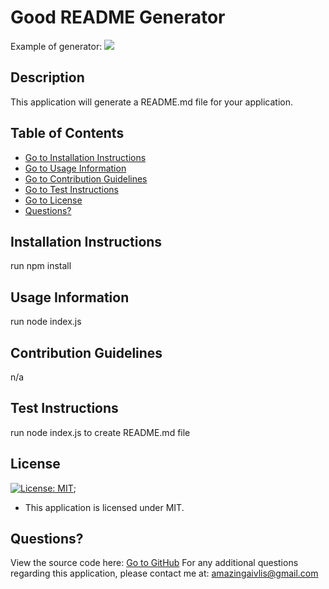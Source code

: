 # Good README Generator
Example of generator:
![](README-example.gif)


## Description
This application will generate a README.md file for your application.

## Table of Contents
- [Go to Installation Instructions](#installation-instructions)
- [Go to Usage Information](#usage-information)
- [Go to Contribution Guidelines](#contribution-guidelines)
- [Go to Test Instructions](#test-instructions)
- [Go to License](#license)
- [Questions?](#questions)

## Installation Instructions
run npm install

## Usage Information
run node index.js

## Contribution Guidelines
n/a

## Test Instructions
run node index.js to create README.md file

## License
[![License: MIT](https://img.shields.io/badge/License-MIT-yellow.svg)](https://opensource.org/licenses/MIT);
- This application is licensed under MIT.

## Questions?
View the source code here: [Go to GitHub](https://github.com/silviapopescu95)
For any additional questions regarding this application, please contact me at: amazingaivlis@gmail.com
